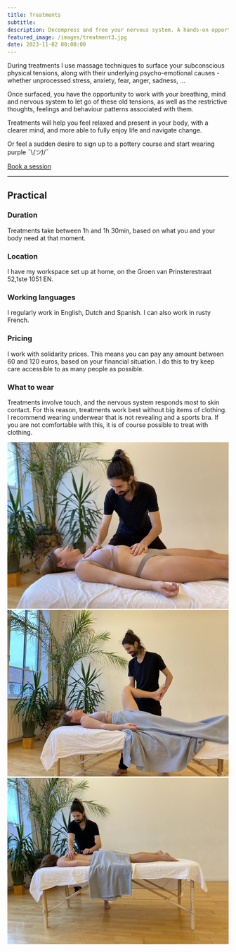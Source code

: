 ```yaml
---
title: Treatments
subtitle: 
description: Decompress and free your nervous system. A hands-on opportunity to resolve the subconscious tensions at the root of your emotional, mental and physical blockages. In English, Dutch, Spanish, and if you are patient, French.
featured_image: /images/treatment3.jpg
date: 2023-11-02 00:00:00
---
```


During treatments I use massage techniques to surface your subconscious physical tensions, along with their underlying psycho-emotional causes - whether unprocessed stress, anxiety, fear, anger, sadness, ...

Once surfaced, you have the opportunity to work with your breathing, mind and nervous system to let go of these old tensions, as well as the restrictive thoughts, feelings and behaviour patterns associated with them.

Treatments will help you feel relaxed and present in your body, with a clearer mind, and more able to fully enjoy life and navigate change.

Or feel a sudden desire to sign up to a pottery course and start wearing purple ¯\\_(ツ)_/¯

<a href="/contact" class="button button--large">Book a session</a>

---

## Practical

### Duration

Treatments take between 1h and 1h 30min, based on what you and your body need at that moment. 

### Location 

I have my workspace set up at home, on the Groen van Prinsterestraat 52,1ste 1051 EN. 

### Working languages

I regularly work in English, Dutch and Spanish. I can also work in rusty French.

### Pricing

I work with solidarity prices.
This means you can pay any amount between 60 and 120 euros, based on your financial situation.
I do this to try keep care accessible to as many people as possible.

### What to wear

Treatments involve touch, and the nervous system responds most to skin contact.
For this reason, treatments work best without big items of clothing.
I recommend wearing underwear that is not revealing and a sports bra.
If you are not comfortable with this, it is of course possible to treat with clothing.

<div class="gallery" data-columns="3">
	<img src="/images/treatment7.jpg">
	<img src="/images/treatment4.jpg"> 
    <img src="/images/treatment6.jpg"> 
</div>
